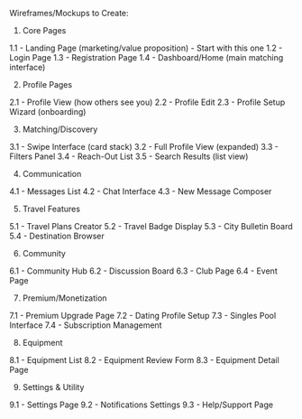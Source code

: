 Wireframes/Mockups to Create:
1. Core Pages

1.1 - Landing Page (marketing/value proposition) - Start with this one
1.2 - Login Page
1.3 - Registration Page
1.4 - Dashboard/Home (main matching interface)

2. Profile Pages

2.1 - Profile View (how others see you)
2.2 - Profile Edit
2.3 - Profile Setup Wizard (onboarding)

3. Matching/Discovery

3.1 - Swipe Interface (card stack)
3.2 - Full Profile View (expanded)
3.3 - Filters Panel
3.4 - Reach-Out List
3.5 - Search Results (list view)

4. Communication

4.1 - Messages List
4.2 - Chat Interface
4.3 - New Message Composer

5. Travel Features

5.1 - Travel Plans Creator
5.2 - Travel Badge Display
5.3 - City Bulletin Board
5.4 - Destination Browser

6. Community

6.1 - Community Hub
6.2 - Discussion Board
6.3 - Club Page
6.4 - Event Page

7. Premium/Monetization

7.1 - Premium Upgrade Page
7.2 - Dating Profile Setup
7.3 - Singles Pool Interface
7.4 - Subscription Management

8. Equipment

8.1 - Equipment List
8.2 - Equipment Review Form
8.3 - Equipment Detail Page

9. Settings & Utility

9.1 - Settings Page
9.2 - Notifications Settings
9.3 - Help/Support Page